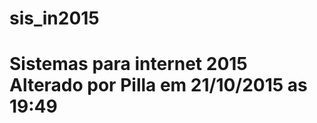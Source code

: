 # sis_in2015
Sistemas para internet 2015
Alterado por Pilla em 21/10/2015 as 19:49
=========================================

